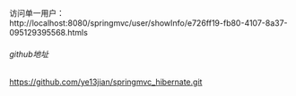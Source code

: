 访问单一用户：  
http://localhost:8080/springmvc/user/showInfo/e726ff19-fb80-4107-8a37-095129395568.htmls

###### github地址
https://github.com/ye13jian/springmvc_hibernate.git  